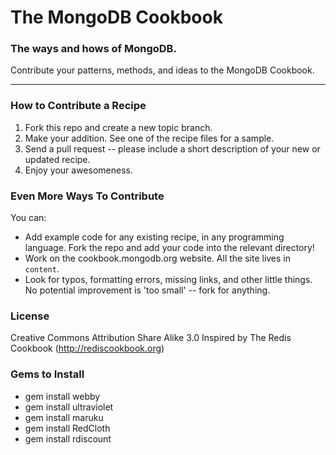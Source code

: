 # The MongoDB Cookbook

### The ways and hows of MongoDB.

Contribute your patterns, methods, and ideas to the MongoDB Cookbook.

- - -

### How to Contribute a Recipe

1. Fork this repo and create a new topic branch.
2. Make your addition. See one of the recipe files for a sample.
3. Send a pull request -- please include a short description of your new or updated recipe.
4. Enjoy your awesomeness.

### Even More Ways To Contribute

You can:

* Add example code for any existing recipe, in any programming language.
  Fork the repo and add your code into the relevant directory!
* Work on the cookbook.mongodb.org website. All the site lives in `content`.
* Look for typos, formatting errors, missing links, and other little things. 
  No potential improvement is 'too small' -- fork for anything.

### License

Creative Commons Attribution Share Alike 3.0
Inspired by The Redis Cookbook (http://rediscookbook.org)

### Gems to Install
* gem install webby
* gem install ultraviolet
* gem install maruku
* gem install RedCloth
* gem install rdiscount
